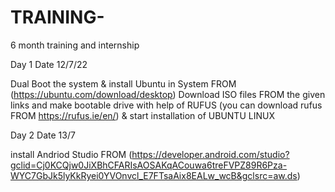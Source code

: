 # TRAINING-
6  month training and internship

Day 1 Date 12/7/22

Dual Boot the system & install Ubuntu in System FROM (https://ubuntu.com/download/desktop)
Download ISO files FROM the given links and make bootable drive with help of RUFUS (you can download rufus FROM https://rufus.ie/en/)  & start installation of UBUNTU LINUX

Day 2 Date 13/7

install Andriod Studio FROM (https://developer.android.com/studio?gclid=Cj0KCQjw0JiXBhCFARIsAOSAKqACouwa6treFVPZ89R6Pza-WYC7GbJk5lyKkRyei0YVOnvcl_E7FTsaAix8EALw_wcB&gclsrc=aw.ds)
